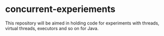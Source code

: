 # concurrent-experiements

This repository will be aimed in holding code for experiments with threads, virtual threads, executors and so on for Java.
